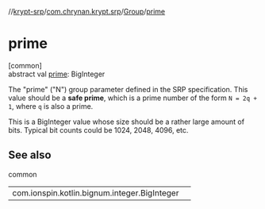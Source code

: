 //[krypt-srp](../../../index.md)/[com.chrynan.krypt.srp](../index.md)/[Group](index.md)/[prime](prime.md)

# prime

[common]\
abstract val [prime](prime.md): BigInteger

The &quot;prime&quot; (&quot;N&quot;) group parameter defined in the SRP specification. This value should be a **safe prime**, which is a prime number of the form `N = 2q + 1`, where `q` is also a prime.

This is a BigInteger value whose size should be a rather large amount of bits. Typical bit counts could be 1024, 2048, 4096, etc.

## See also

common

| | |
|---|---|
| com.ionspin.kotlin.bignum.integer.BigInteger |  |
